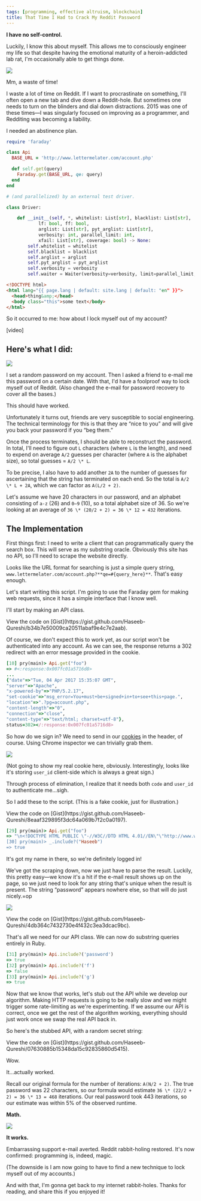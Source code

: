 ```yaml
---
tags: [programming, effective altruism, blockchain]
title: That Time I Had to Crack My Reddit Password
---
```


**I have no self-control.**

Luckily, I know this about myself. This allows me to consciously engineer my life so that despite having the emotional maturity of a heroin-addicted lab rat, I'm occasionally able to get things done.

![](https://media.giphy.com/media/gOH54eiriYIwM/giphy.gif)
<div class="caption">Mm, a waste of time!</div>

I waste a lot of time on Reddit. If I want to procrastinate on something, I'll often open a new tab and dive down a Reddit-hole. But sometimes one needs to turn on the blinders and dial down distractions. 2015 was one of these times&mdash;I was singularly focused on improving as a programmer, and Redditing was becoming a liability.

I needed an abstinence plan.

```ruby
require 'faraday'

class Api
  BASE_URL = 'http://www.lettermelater.com/account.php'

  def self.get(query)
    Faraday.get(BASE_URL, qe: query)
  end
end
```

```python
# (and parallelized) by an external test driver.

class Driver:

    def __init__(self, *, whitelist: List[str], blacklist: List[str],
            lf: bool, ff: bool,
            arglist: List[str], pyt_arglist: List[str],
            verbosity: int, parallel_limit: int,
            xfail: List[str], coverage: bool) -> None:
        self.whitelist = whitelist
        self.blacklist = blacklist
        self.arglist = arglist
        self.pyt_arglist = pyt_arglist
        self.verbosity = verbosity
        self.waiter = Waiter(verbosity=verbosity, limit=parallel_limit, xfail=xfail, lf=lf, ff=ff)
```

```html
<!DOCTYPE html>
<html lang="{{ page.lang | default: site.lang | default: "en" }}">
  <head>thing&amp;</head>
  <body class="this">some text</body>
</html>
```

So it occurred to me: how about I lock myself out of my account? 

<div class="ui embed" data-url="https://www.youtube.com/embed/zI-riJZiY7s">[video]</div>

## Here's what I did:

![](https://cdn-images-1.medium.com/max/800/1*8Zpw3ipnu92ehqA_6T-o8w.gif)

I set a random password on my account. Then I asked a friend to e-mail me this password on a certain date. With that, I'd have a foolproof way to lock myself out of Reddit. (Also changed the e-mail for password recovery to cover all the bases.)

This should have worked.

Unfortunately it turns out, friends are very susceptible to social engineering. The technical terminology for this is that they are &ldquo;nice to you&rdquo; and will give you back your password if you &ldquo;beg them.&rdquo;

Once the process terminates, I should be able to reconstruct the password. In total, I'll need to figure out `L` characters (where `L` is the length), and need to expend on average `A/2` guesses per character (where `A` is the alphabet size), so total guesses = `A/2 \* L`.

To be precise, I also have to add another `2A` to the number of guesses for ascertaining that the string has terminated on each end. So the total is `A/2 \* L + 2A`, which we can factor as `A(L/2 + 2)`.

Let's assume we have 20 characters in our password, and an alphabet consisting of `a-z` (26) and `0–9` (10), so a total alphabet size of 36. So we're looking at an average of `36 \* (20/2 + 2) = 36 \* 12 = 432` iterations.

## The Implementation

First things first: I need to write a client that can programmatically query the search box. This will serve as my substring oracle. Obviously this site has no API, so I'll need to scrape the website directly.

Looks like the URL format for searching is just a simple query string, `www.lettermelater.com/account.php?**qe=#{query_here}**`. That's easy enough.

Let's start writing this script. I'm going to use the Faraday gem for making web requests, since it has a simple interface that I know well.

I'll start by making an API class.

<script src="https://gist.github.com/Haseeb-Qureshi/b34b7e50009ca20511abaf9e4c7e2aab.js"></script><noscript>View the code on [Gist](https://gist.github.com/Haseeb-Qureshi/b34b7e50009ca20511abaf9e4c7e2aab).</noscript>

Of course, we don't expect this to work yet, as our script won't be authenticated into any account. As we can see, the response returns a 302 redirect with an error message provided in the cookie.

```ruby
[10] pry(main)> Api.get("foo")
=> #<:response:0x007fc01a5716d8>
...
{"date"=>"Tue, 04 Apr 2017 15:35:07 GMT",
"server"=>"Apache",
"x-powered-by"=>"PHP/5.2.17",
"set-cookie"=>"msg_error=You+must+be+signed+in+to+see+this+page.",
"location"=>".?pg=account.php",
"content-length"=>"0",
"connection"=>"close",
"content-type"=>"text/html; charset=utf-8"},
status=302></:response:0x007fc01a5716d8>
```

So how do we sign in? We need to send in our [cookies](http://stackoverflow.com/questions/17769011/how-does-cookie-based-authentication-work) in the header, of course. Using Chrome inspector we can trivially grab them.

![](https://cdn-images-1.medium.com/max/800/1*PSxZtW4wppyzRXMdBWgGWw.gif)

(Not going to show my real cookie here, obviously. Interestingly, looks like it's storing `user_id` client-side which is always a great sign.)

Through process of elimination, I realize that it needs both `code` and `user_id` to authenticate me&hellip;sigh.

So I add these to the script. (This is a fake cookie, just for illustration.)

<script src="https://gist.github.com/Haseeb-Qureshi/8eaaf329895f3dc64a069b7f2c0a0197.js"></script><noscript>View the code on [Gist](https://gist.github.com/Haseeb-Qureshi/8eaaf329895f3dc64a069b7f2c0a0197).</noscript>

```ruby
[29] pry(main)> Api.get("foo")
=> "\n<!DOCTYPE HTML PUBLIC \"-//W3C//DTD HTML 4.01//EN\"\"http://www.w3.org/TR/html4/strict.dtd\">\n<html>\n<head>\n\t<meta http-equiv=\"content-type\" content=\"text/html; charset=UTF-8\" />\n\t<meta name=\"Description\" content=\"LetterMeLater.com allows you to send emails to anyone, with the ability to have them sent at any future date and time you choose.\" />\n\t<meta name=\"keywords\" content=\"schedule email, recurring, repeating, delayed, text messaging, delivery, later, future, reminder, date, time, capsule\" />\n\t<title>LetterMeLater.com — Account Information</title>…
[30] pry(main)> _.include?("Haseeb")
=> true
```

It's got my name in there, so we're definitely logged in!

We've got the scraping down, now we just have to parse the result. Luckily, this pretty easy&mdash;we know it's a hit if the e-mail result shows up on the page, so we just need to look for any string that's unique when the result is present. The string &ldquo;password&rdquo; appears nowhere else, so that will do just nicely.=op

![](https://cdn-images-1.medium.com/max/800/1*cZT37Ji9j8sm8dobFpiAWQ.png)

<script src="https://gist.github.com/Haseeb-Qureshi/4db364c7432730e4f432c3ea3dcac9bc.js"></script><noscript>View the code on [Gist](https://gist.github.com/Haseeb-Qureshi/4db364c7432730e4f432c3ea3dcac9bc).</noscript>

That's all we need for our API class. We can now do substring queries entirely in Ruby.

```ruby
[31] pry(main)> Api.include?('password')
=> true
[32] pry(main)> Api.include?('f')
=> false
[33] pry(main)> Api.include?('g')
=> true
```

Now that we know that works, let's stub out the API while we develop our algorithm. Making HTTP requests is going to be really slow and we might trigger some rate-limiting as we're experimenting. If we assume our API is correct, once we get the rest of the algorithm working, everything should just work once we swap the real API back in.

So here's the stubbed API, with a random secret string:

<script src="https://gist.github.com/Haseeb-Qureshi/07630885b15348da15c92835860d5415.js"></script><noscript>View the code on [Gist](https://gist.github.com/Haseeb-Qureshi/07630885b15348da15c92835860d5415).</noscript>

Wow.

It&hellip;actually worked.

Recall our original formula for the number of iterations: `A(N/2 + 2)`. The true password was 22 characters, so our formula would estimate `36 \* (22/2 + 2) = 36 \* 13 = 468` iterations. Our real password took 443 iterations, so our estimate was within 5% of the observed runtime.

**Math.**

![](https://media.giphy.com/media/26xBI73gWquCBBCDe/giphy.gif)

**It works.**

Embarrassing support e-mail averted. Reddit rabbit-holing restored. It's now confirmed: programming is, indeed, magic.

(The downside is I am now going to have to find a new technique to lock myself out of my accounts.)

And with that, I'm gonna get back to my internet rabbit-holes. Thanks for reading, and share this if you enjoyed it!
